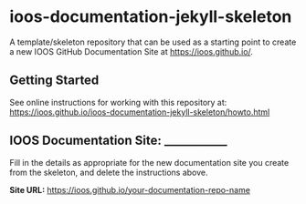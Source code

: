# ioos-documentation-jekyll-skeleton

A template/skeleton repository that can be used as a starting point to create a new IOOS GitHub Documentation Site at https://ioos.github.io/.

## Getting Started

See online instructions for working with this repository at: https://ioos.github.io/ioos-documentation-jekyll-skeleton/howto.html 

## IOOS Documentation Site: ___________

Fill in the details as appropriate for the new documentation site you create from the skeleton, and delete the instructions above.

**Site URL:** https://ioos.github.io/your-documentation-repo-name

